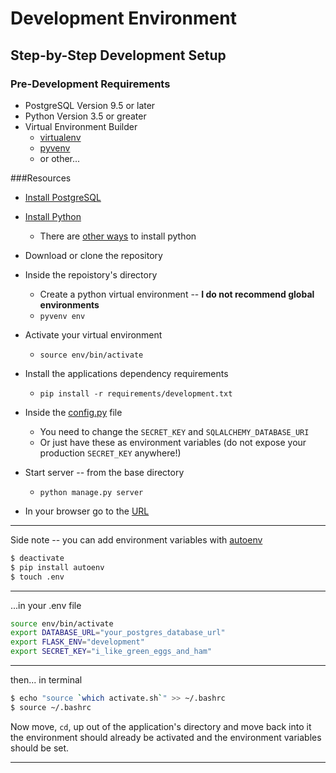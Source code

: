 # Development Environment

## Step-by-Step Development Setup

### Pre-Development Requirements
* PostgreSQL Version 9.5 or later
* Python Version 3.5 or greater
* Virtual Environment Builder
    * [virtualenv](https://github.com/pypa/virtualenv)
    * [pyvenv](https://github.com/yyuu/pyenv)
    * or other...

###Resources
* [Install PostgreSQL](https://www.postgresql.org/download/)
* [Install Python](https://www.python.org/downloads/)
    * There are [other ways](https://www.digitalocean.com/community/tutorials/how-to-install-python-3-and-set-up-a-local-programming-environment-on-macos) to install python

* Download or clone the repository
* Inside the repoistory's directory
    * Create a python virtual environment -- **I do not recommend global environments**
    * `pyvenv env`
* Activate your virtual environment
    * `source env/bin/activate`       
* Install the applications dependency requirements
    * `pip install -r requirements/development.txt`
* Inside the [config.py](app/config.py) file
    * You need to change the `SECRET_KEY` and `SQLALCHEMY_DATABASE_URI`
    * Or just have these as environment variables (do not expose your production `SECRET_KEY` anywhere!)
* Start server -- from the base directory
    * `python manage.py server`
* In your browser go to the [URL](localhost:5000/api/v1/schema)

---

Side note -- you can add environment variables with [autoenv](https://github.com/kennethreitz/autoenv)
        
```bash
$ deactivate
$ pip install autoenv
$ touch .env
```

---
...in your .env file

```bash
source env/bin/activate
export DATABASE_URL="your_postgres_database_url"
export FLASK_ENV="development"
export SECRET_KEY="i_like_green_eggs_and_ham"
```
---
then... in terminal

```bash
$ echo "source `which activate.sh`" >> ~/.bashrc
$ source ~/.bashrc
```

Now move, `cd`, up out of the application's directory and move back into it the environment should already be activated and the environment variables should be set.

---
